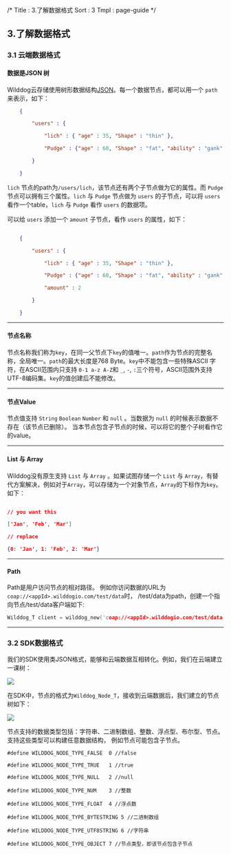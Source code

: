 /*
Title : 3.了解数据格式
Sort : 3
Tmpl : page-guide
*/

## 3.了解数据格式

### 3.1 云端数据格式

#### 数据是JSON 树

Wilddog云存储使用树形数据结构[JSON](http://json.org/json-zh.html)。每一个数据节点，都可以用一个 `path` 来表示，如下：

```json
	{

		"users" : {

			"lich" : { "age" : 35, "Shape" : "thin" },

			"Pudge" : {"age" : 60, "Shape" : "fat", "ability" : "gank" }

		}

	}

```

`lich` 节点的path为`/users/lich`，该节点还有两个子节点做为它的属性。而 `Pudge` 节点可以拥有三个属性。`lich` 与 `Pudge` 节点做为 `users` 的子节点，可以将 `users` 看作一个table，`lich` 与 `Pudge` 看作 `users` 的数据项。

可以给 `users` 添加一个 `amount` 子节点，看作 `users` 的属性，如下：

```json

	{

		"users" : {

			"lich" : { "age" : 35, "Shape" : "thin" },

			"Pudge" : {"age" : 60, "Shape" : "fat", "ability" : "gank" },

			"amount" : 2

		}

	}

```

----

#### 节点名称

节点名称我们称为`key`，在同一父节点下`key`的值唯一。`path`作为节点的完整名称，全局唯一。`path`的最大长度是768 Byte。`key`中不能包含一些特殊ASCII 字符，在ASCII范围内只支持 `0-1 a-z A-Z`和 `_`, `-`, `:`三个符号，ASCII范围外支持UTF-8编码集。`key`的值创建后不能修改。

----

#### 节点Value
节点值支持 `String` `Boolean` `Number` 和 `null` 。当数据为 `null` 的时候表示数据不存在（该节点已删除）。
当本节点包含子节点的时候，可以将它的整个子树看作它的value。

----

#### List 与 Array
Wilddog没有原生支持 `List` 与 `Array` 。如果试图存储一个 `List` 与 `Array`，有替代方案解决，例如对于`Array`，可以存储为一个对象节点，`Array`的下标作为`key`。如下：

```json

// you want this

['Jan', 'Feb', 'Mar']

// replace

{0: 'Jan', 1: 'Feb', 2: 'Mar'}

```  

----

#### Path  
Path是用户访问节点的相对路径。
例如你访问数据的URL为`coap://<appId>.wilddogio.com/test/data`时，
/test/data为path，创建一个指向节点/test/data客户端如下:

```c
Wilddog_T client = wilddog_new('coap://<appId>.wilddogio.com/test/data');
```

----

### 3.2 SDK数据格式

我们的SDK使用类JSON格式，能够和云端数据互相转化。例如，我们在云端建立一课树：

![](https://cdn.wilddog.com/z/iot/images/guide_2_1.png)

在SDK中，节点的格式为`Wilddog_Node_T`，接收到云端数据后，我们建立的节点树如下：

![](https://cdn.wilddog.com/z/iot/images/guide_2_2.png)

节点支持的数据类型包括：字符串、二进制数组、整数、浮点型、布尔型、节点。支持这些类型可以构建任意数据结构， 例如节点可能包含子节点。

	#define WILDDOG_NODE_TYPE_FALSE  0 //false

	#define WILDDOG_NODE_TYPE_TRUE   1 //true

	#define WILDDOG_NODE_TYPE_NULL   2 //null

	#define WILDDOG_NODE_TYPE_NUM    3 //整数

	#define WILDDOG_NODE_TYPE_FLOAT  4 //浮点数

	#define WILDDOG_NODE_TYPE_BYTESTRING 5 //二进制数组

	#define WILDDOG_NODE_TYPE_UTF8STRING 6 //字符串

	#define WILDDOG_NODE_TYPE_OBJECT 7 //节点类型，即该节点包含子节点

